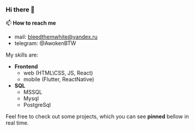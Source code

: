### Hi there 👋

📫 **How to reach me**
 - mail: bleedthemwhite@yandex.ru
 - telegram: @AwokenBTW

My skills are:
- **Frontend**
  - web (HTML\CSS, JS, React)
  - mobile (Flutter, ReactNative)
- **SQL**
  - MSSQL
  - Mysql
  - PostgreSql
 

Feel free to check out some projects, which you can see **pinned** bellow in real time.


<!--
**EvgrafovBTW/EvgrafovBTW** is a ✨ _special_ ✨ repository because its `README.md` (this file) appears on your GitHub profile.

Here are some ideas to get you started:

- 🔭 I’m currently working on ...
- 🌱 I’m currently learning ...
- 👯 I’m looking to collaborate on ...
- 🤔 I’m looking for help with ...
- 💬 Ask me about ...
- 📫 How to reach me: ...
- 😄 Pronouns: ...
- ⚡ Fun fact: ...
-->
